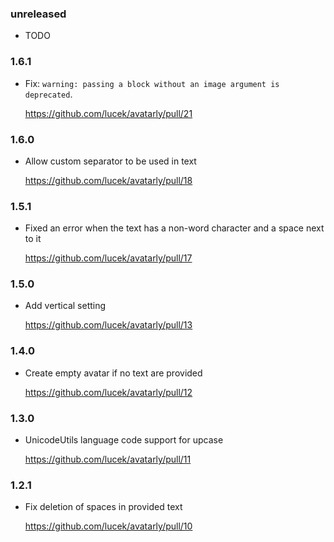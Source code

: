 ### unreleased

* TODO

### 1.6.1

* Fix: `warning: passing a block without an image argument is deprecated`.

    https://github.com/lucek/avatarly/pull/21

### 1.6.0

* Allow custom separator to be used in text

    https://github.com/lucek/avatarly/pull/18

### 1.5.1

* Fixed an error when the text has a non-word character and a space next to it

    https://github.com/lucek/avatarly/pull/17

### 1.5.0

* Add vertical setting

    https://github.com/lucek/avatarly/pull/13

### 1.4.0

* Create empty avatar if no text are provided

    https://github.com/lucek/avatarly/pull/12

### 1.3.0

* UnicodeUtils language code support for upcase

    https://github.com/lucek/avatarly/pull/11

### 1.2.1

* Fix deletion of spaces in provided text

    https://github.com/lucek/avatarly/pull/10
